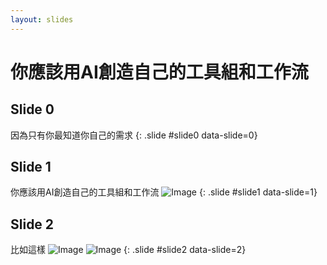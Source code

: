 ```yaml
---
layout: slides
---
```


# 你應該用AI創造自己的工具組和工作流

## Slide 0
因為只有你最知道你自己的需求
{: .slide #slide0 data-slide=0}

## Slide 1
你應該用AI創造自己的工具組和工作流
![Image](./Image1-1.png)
{: .slide #slide1 data-slide=1}

## Slide 2
比如這樣
![Image](./Image2-1.png)
![Image](./Image2-2.png)
{: .slide #slide2 data-slide=2}